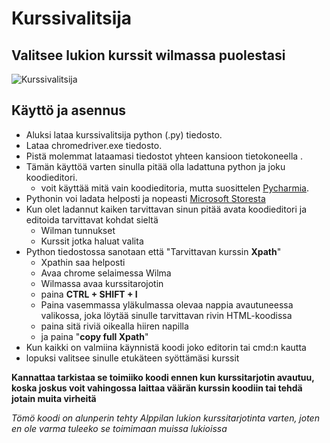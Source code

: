 # Kurssivalitsija
## Valitsee lukion kurssit wilmassa puolestasi

![Kurssivalitsija](https://github.com/user-attachments/assets/13dab8d9-b9b0-464e-b6ca-c141799436db)


## Käyttö ja asennus 

 - Aluksi lataa kurssivalitsija python (.py) tiedosto. 
 - Lataa chromedriver.exe tiedosto.
 - Pistä molemmat lataamasi tiedostot yhteen kansioon tietokoneella .
 - Tämän käyttöä varten sinulla pitää olla ladattuna python ja joku koodieditori.
     - voit käyttää mitä vain koodieditoria, mutta suosittelen [Pycharmia](https://www.jetbrains.com/pycharm/download/?section=windows).
 - Pythonin voi ladata helposti ja nopeasti [Microsoft Storesta](https://www.microsoft.com/store/productId/9NRWMJP3717K?ocid=pdpshare)
 - Kun olet ladannut kaiken tarvittavan sinun pitää avata koodieditori ja editoida tarvittavat kohdat sieltä
    - Wilman tunnukset
    - Kurssit jotka haluat valita
- Python tiedostossa sanotaan että "Tarvittavan kurssin **Xpath**"
    - Xpathin saa helposti
    - Avaa chrome selaimessa Wilma
    - Wilmassa avaa kurssitarojotin
    - paina **CTRL + SHIFT + I**
    - Paina vasemmassa yläkulmassa olevaa nappia avautuneessa valikossa, joka löytää sinulle tarvittavan rivin HTML-koodissa
    - paina sitä riviä oikealla hiiren napilla
    - ja paina "**copy full Xpath**"
 - Kun kaikki on valmiina käynnistä koodi joko editorin tai cmd:n kautta 
 - lopuksi valitsee sinulle etukäteen syöttämäsi kurssit

**Kannattaa tarkistaa se toimiiko koodi ennen kun kurssitarjotin avautuu, koska joskus voit vahingossa laittaa väärän kurssin koodiin tai tehdä jotain muita virheitä**




*Tömö koodi on alunperin tehty Alppilan lukion kurssitarjotinta varten, joten en ole varma tuleeko se toimimaan muissa lukioissa*


  

